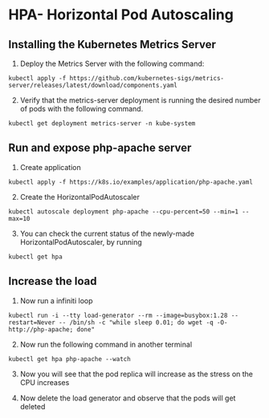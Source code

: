 
 # HPA- Horizontal Pod Autoscaling
 
## Installing the Kubernetes Metrics Server


1. Deploy the Metrics Server with the following command:
```
kubectl apply -f https://github.com/kubernetes-sigs/metrics-server/releases/latest/download/components.yaml
```	

2. Verify that the metrics-server deployment is running the desired number of pods with the following command.

```
kubectl get deployment metrics-server -n kube-system
```
	

## Run and expose php-apache server 

1. Create application

```
kubectl apply -f https://k8s.io/examples/application/php-apache.yaml
```
	

2. Create the HorizontalPodAutoscaler

```
kubectl autoscale deployment php-apache --cpu-percent=50 --min=1 --max=10
```
	

3. You can check the current status of the newly-made HorizontalPodAutoscaler, by running

```
kubectl get hpa
```
	

## Increase the load

1. Now run a infiniti loop 

```
kubectl run -i --tty load-generator --rm --image=busybox:1.28 --restart=Never -- /bin/sh -c "while sleep 0.01; do wget -q -O- http://php-apache; done"
```
	
2. Now run the following command in another terminal

```
kubectl get hpa php-apache --watch
```
	
3. Now you will see that the pod replica will increase as the stress on the CPU increases 

4. Now delete the load generator and observe that the pods will get deleted
